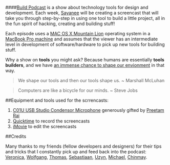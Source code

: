 ####[Build Podcast](http://build-podcast.com) is a show about technology tools for design and development. Each week, [Sayanee](http://sayan.ee) will be creating a screencast that will take you through step-by-step in using one tool to build a little project, all in the fun spirit of hacking, creating and building stuff!

Each episode uses a [MAC OS X Mountain Lion](http://en.wikipedia.org/wiki/OS_X_Mountain_Lion) operating system in a [MacBook Pro machine](http://support.apple.com/kb/sp541) and assumes that the viewer has an intermediate level in development of software/hardware to pick up new tools for building stuff.

Why a show on **tools** you might ask? Because humans are essentially **tools builders**, and we have [an immense chance to shape our envionment](https://vimeo.com/34017777) in that way.

> We shape our tools and then our tools shape us. ~ Marshall McLuhan

> Computers are like a bicycle for our minds. ~ Steve Jobs

##Equipment and tools used for the scrrencasts:

1. [C01U USB Studio Condensor Microphone](http://www.samsontech.com/samson/products/microphones/usb-microphones/c01u/) generously gifted by [Preetam Rai](https://twitter.com/preetamrai)
2. [Quicktime](http://www.apple.com/quicktime/download/) to record the screencasts
3. [iMovie](http://www.apple.com/ilife/imovie/) to edit the screencasts

##Credits

Many thanks to my friends (fellow developers and designers) for their tips and tricks that I constantly pick up and feed back into the podcast: [Veronica](http://twitter.com/veronism), [Wolfgang](http://twitter.com/njyo), [Thomas](http://twitter.com/serrynaimo), [Sebastiaan](http://twitter.com/sebdeckers), [Uzyn](http://twitter.com/uzyn), [Michael](http://twitter.com/coderkungfu), [Chinmay](http://twitter.com/ntt). 






